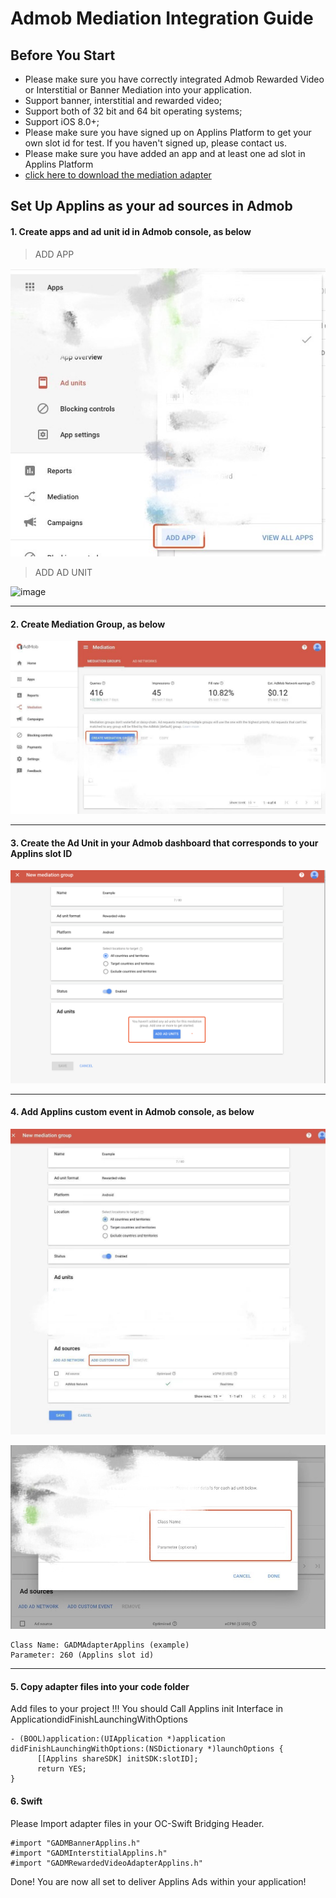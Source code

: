 # Admob Mediation Integration Guide




## <a name="start">Before You Start</a>


* Please make sure you have correctly integrated Admob Rewarded Video or Interstitial or Banner Mediation into your application. 
* Support banner, interstitial and rewarded video;
* Support both of 32 bit and 64 bit operating systems;
* Support iOS 8.0+;
* Please make sure you have signed up on Applins Platform to get your own slot id for test. If you haven't signed up, please contact us.
* Please make sure you have added an app and at least one ad slot in Applins Platform
* [click here to download the mediation adapter](https://github.com/ad-thor/iOS_SDK/raw/master/iOS_ApplinsSDK_Adapter%20_For_Admob.zip)




## <a name="step 2">Set Up Applins as your ad sources in Admob</a>

#### 1. Create apps and ad unit id in Admob console, as below

> ADD APP

![image](https://github.com/ad-thor/iOS_SDK/blob/master/img/admob_new_app.jpeg)

> ADD AD UNIT 

![image](https://user-images.githubusercontent.com/7203578/32546656-73167126-c445-11e7-818e-a20e7ea49670.png)

-------



#### 2. Create Mediation Group, as below

![image](https://github.com/ad-thor/iOS_SDK/blob/master/img/admob_mediation_group.jpeg)

------



#### 3. Create the Ad Unit in your Admob dashboard that corresponds to your Applins slot ID 

![image](https://github.com/ad-thor/iOS_SDK/blob/master/img/admob_ad_units.png)

-------



####  4. Add Applins custom event in Admob console, as below

![image](https://github.com/ad-thor/iOS_SDK/blob/master/img/admob_custom_event.jpeg)

![image](https://github.com/ad-thor/iOS_SDK/blob/master/img/admob_custom_event2.jpeg)

```
Class Name: GADMAdapterApplins (example)
Parameter: 260 (Applins slot id) 
```

-------



#### 5. Copy adapter files into your code folder

Add files to your project !!!
You should Call Applins init Interface in ApplicationdidFinishLaunchingWithOptions

```
- (BOOL)application:(UIApplication *)application didFinishLaunchingWithOptions:(NSDictionary *)launchOptions {
      [[Applins shareSDK] initSDK:slotID];
      return YES;
}
```


#### 6. Swift
Please Import adapter files in your OC-Swift Bridging Header.
```
#import "GADMBannerApplins.h"
#import "GADMInterstitialApplins.h"
#import "GADMRewardedVideoAdapterApplins.h"
```

Done!
You are now all set to deliver Applins Ads within your application!
